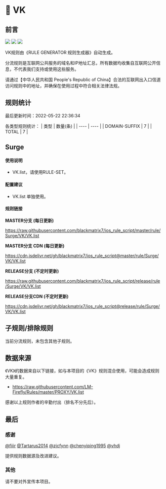 # 🧸 VK

## 前言

![](https://shields.io/badge/-移除重复规则-ff69b4) ![](https://shields.io/badge/-DOMAIN与DOMAIN--SUFFIX合并-green) ![](https://shields.io/badge/-IP--CIDR(6)合并-blueviolet) 

VK规则由《RULE GENERATOR 规则生成器》自动生成。

分流规则是互联网公共服务的域名和IP地址汇总，所有数据均收集自互联网公开信息，不代表我们支持或使用这些服务。

请通过【中华人民共和国 People's Republic of China】合法的互联网出入口信道访问规则中的地址，并确保在使用过程中符合相关法律法规。

## 规则统计

最后更新时间：2022-05-22 22:36:34

各类型规则统计：
| 类型 | 数量(条)  | 
| ---- | ----  |
| DOMAIN-SUFFIX | 7  | 
| TOTAL | 7  | 


## Surge 

#### 使用说明
- VK.list，请使用RULE-SET。

#### 配置建议
- VK.list 单独使用。

#### 规则链接
**MASTER分支 (每日更新)**

https://raw.githubusercontent.com/blackmatrix7/ios_rule_script/master/rule/Surge/VK/VK.list

**MASTER分支 CDN (每日更新)**

https://cdn.jsdelivr.net/gh/blackmatrix7/ios_rule_script@master/rule/Surge/VK/VK.list

**RELEASE分支 (不定时更新)**

https://raw.githubusercontent.com/blackmatrix7/ios_rule_script/release/rule/Surge/VK/VK.list

**RELEASE分支CDN (不定时更新)**

https://cdn.jsdelivr.net/gh/blackmatrix7/ios_rule_script@release/rule/Surge/VK/VK.list

## 子规则/排除规则


当前分流规则，未包含其他子规则。

## 数据来源

《VK》的数据来自以下链接，如与本项目的《VK》规则混合使用，可能会造成规则大量重复。

- https://raw.githubusercontent.com/LM-Firefly/Rules/master/PROXY/VK.list


感谢以上规则作者的辛勤付出（排名不分先后）。

## 最后

### 感谢

[@fiiir](https://github.com/fiiir) [@Tartarus2014](https://github.com/Tartarus2014) [@zjcfynn](https://github.com/zjcfynn) [@chenyiping1995](https://github.com/chenyiping1995) [@vhdj](https://github.com/vhdj)

提供规则数据源及改进建议。

### 其他

请不要对外宣传本项目。